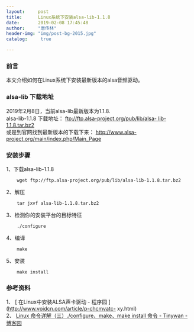 ```yaml
---
layout:		post
title: 		Linux系统下安装alsa-lib-1.1.8
date: 		2019-02-08 17:45:48
author:		"唐传林"
header-img: "img/post-bg-2015.jpg"
catalog:	 true

---
```

###  前言

本文介绍如何在Linux系统下安装最新版本的alsa音频驱动。

###  alsa-lib 下载地址

2019年2月8日，当前alsa-lib最新版本为1.1.8.  
alsa-lib-1.1.8 下载地址： [ ftp://ftp.alsa-project.org/pub/lib/alsa-
lib-1.1.8.tar.bz2 ](ftp://ftp.alsa-project.org/pub/lib/alsa-lib-1.1.8.tar.bz2)  
或是到官网找到最新版本的下载下来： [ http://www.alsa-project.org/main/index.php/Main_Page
](http://www.alsa-project.org/main/index.php/Main_Page)

###  安装步骤

1、下载alsa-lib-1.1.8

    
```   
    wget ftp://ftp.alsa-project.org/pub/lib/alsa-lib-1.1.8.tar.bz2
```    

2、解压

    
```    
    tar jxvf alsa-lib-1.1.8.tar.bz2
```    

3、检测你的安装平台的目标特征

    
```    
    ./configure
```    

4、编译

    
```    
    make
```    

5、安装

    
```    
    make install
```    

###  参考资料

1、 [ 在Linux中安装ALSA声卡驱动 - 程序园 ](http://www.voidcn.com/article/p-chcmvatc-
xy.html)  
2、 [ Linux 命令详解（三）./configure、make、make install 命令 - Tinywan - 博客园
](https://www.cnblogs.com/tinywan/p/7230039.html)

